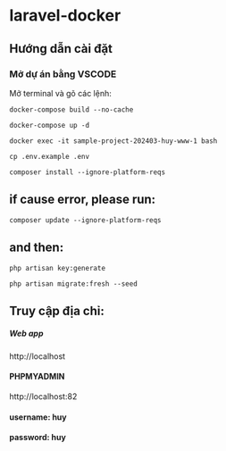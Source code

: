 # laravel-docker

## Hướng dẫn cài đặt

### Mở dự án bằng VSCODE

Mở terminal và gõ các lệnh:

```shell
docker-compose build --no-cache
```

```shell
docker-compose up -d
```

```shell
docker exec -it sample-project-202403-huy-www-1 bash
```

```shell
cp .env.example .env
```

```shell
composer install --ignore-platform-reqs
```

## if cause error, please run:

```shell
composer update --ignore-platform-reqs
```

## and then:

```shell
php artisan key:generate
```

```shell
php artisan migrate:fresh --seed
```

## Truy cập địa chỉ:

##### Web app

http://localhost

#### PHPMYADMIN

http://localhost:82

#### username: huy

#### password: huy

